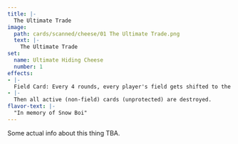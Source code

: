 ```yaml
---
title: |-
  The Ultimate Trade
image: 
  path: cards/scanned/cheese/01 The Ultimate Trade.png
  text: |-
    The Ultimate Trade
set:
  name: Ultimate Hiding Cheese
  number: 1
effects: 
- |-
  Field Card: Every 4 rounds, every player's field gets shifted to the next player clockwise from them.
- |-
  Then all active (non-field) cards (unprotected) are destroyed.
flavor-text: |-
  "In memory of Snow Boi"
---
```

Some actual info about this thing TBA.
